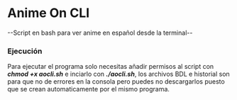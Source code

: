 # Anime On CLI
--Script en bash para ver anime en español desde la terminal--
### Ejecución
Para ejecutar el programa solo necesitas añadir permisos al script con ***chmod +x aocli.sh*** e inciarlo con ***./aocli.sh***, los archivos BDL e historial son para que no de errores en la consola pero puedes no descargarlos puesto que se crean automaticamente por el mismo programa.

